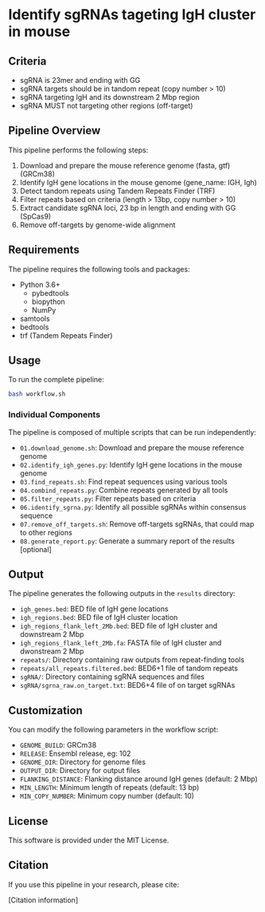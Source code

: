 # Identify sgRNAs tageting IgH cluster in mouse

## Criteria
+ sgRNA is 23mer and ending with GG
+ sgRNA targets should be in tandom repeat (copy number > 10)
+ sgRNA targeting IgH and its downstream 2 Mbp region
+ sgRNA MUST not targeting other regions (off-target)

## Pipeline Overview

This pipeline performs the following steps:

1. Download and prepare the mouse reference genome (fasta, gtf) (GRCm38)
2. Identify IgH gene locations in the mouse genome (gene_name: IGH, Igh)
3. Detect tandom repeats using Tandem Repeats Finder (TRF)
4. Filter repeats based on criteria (length > 13bp, copy number > 10)
5. Extract candidate sgRNA loci, 23 bp in length and ending with GG (SpCas9)
6. Remove off-targets by genome-wide alignment

## Requirements

The pipeline requires the following tools and packages:

- Python 3.6+
  - pybedtools
  - biopython
  - NumPy
- samtools
- bedtools
- trf (Tandem Repeats Finder)

## Usage

To run the complete pipeline:

```bash
bash workflow.sh
```

### Individual Components

The pipeline is composed of multiple scripts that can be run independently:

- `01.download_genome.sh`: Download and prepare the mouse reference genome
- `02.identify_igh_genes.py`: Identify IgH gene locations in the mouse genome
- `03.find_repeats.sh`: Find repeat sequences using various tools
- `04.combind_repeats.py`: Combine repeats generated by all tools
- `05.filter_repeats.py`: Filter repeats based on criteria
- `06.identify_sgrna.py`: Identify all possible sgRNAs within consensus sequence
- `07.remove_off_targets.sh`: Remove off-targets sgRNAs, that could map to other regions
- `08.generate_report.py`: Generate a summary report of the results [optional]

## Output

The pipeline generates the following outputs in the `results` directory:

- `igh_genes.bed`: BED file of IgH gene locations
- `igh_regions.bed`: BED file of IgH cluster location
- `igh_regions_flank_left_2Mb.bed`: BED file of IgH cluster and downstream 2 Mbp
- `igh_regions_flank_left_2Mb.fa`: FASTA file of IgH cluster and dwonstream 2 Mbp
- `repeats/`: Directory containing raw outputs from repeat-finding tools
- `repeats/all_repeats.filtered.bed`: BED6+1 file of tandom repeats
- `sgRNA/`: Directory containing sgRNA sequences and files
- `sgRNA/sgrna_raw.on_target.txt`: BED6+4 file of on target sgRNAs

## Customization

You can modify the following parameters in the workflow script:

- `GENOME_BUILD`: GRCm38
- `RELEASE`: Ensembl release, eg: 102
- `GENOME_DIR`: Directory for genome files
- `OUTPUT_DIR`: Directory for output files
- `FLANKING_DISTANCE`: Flanking distance around IgH genes (default: 2 Mbp)
- `MIN_LENGTH`: Minimum length of repeats (default: 13 bp)
- `MIN_COPY_NUMBER`: Minimum copy number (default: 10)

## License

This software is provided under the MIT License.

## Citation

If you use this pipeline in your research, please cite:

[Citation information] 